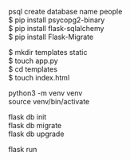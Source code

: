 psql create database name people<br>
$ pip install psycopg2-binary<br>
$ pip install flask-sqlalchemy<br>
$ pip install Flask-Migrate<br>

$ mkdir templates static<br>
$ touch app.py<br>
$ cd templates<br>
$ touch index.html<br>

python3 -m venv venv<br>
source venv/bin/activate<br>

flask db init<br>
flask db migrate<br>
flask db upgrade<br>

flask run<br>
